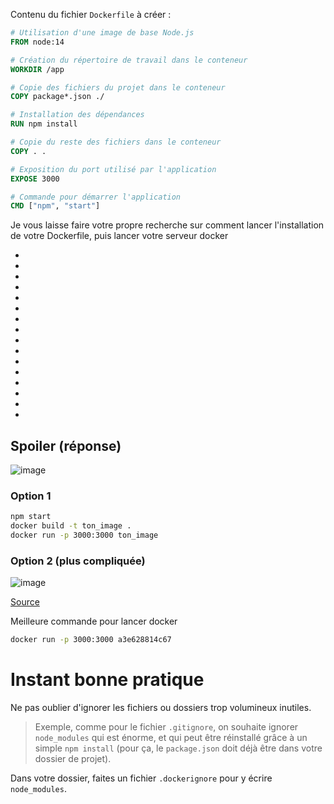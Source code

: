 Contenu du fichier `Dockerfile` à créer :

```Dockerfile
# Utilisation d'une image de base Node.js
FROM node:14

# Création du répertoire de travail dans le conteneur
WORKDIR /app

# Copie des fichiers du projet dans le conteneur
COPY package*.json ./

# Installation des dépendances
RUN npm install

# Copie du reste des fichiers dans le conteneur
COPY . .

# Exposition du port utilisé par l'application
EXPOSE 3000

# Commande pour démarrer l'application
CMD ["npm", "start"]
```

Je vous laisse faire votre propre recherche sur comment lancer l'installation de votre Dockerfile, puis lancer votre serveur docker

-
-

-
-

-
-

-
-

-
-

-
-

-
-

-
-

## Spoiler (réponse)

![image](https://github.com/user-attachments/assets/ff37942c-a79b-46a5-b1d8-a772ff8c8df2)

### Option 1

```sh
npm start
docker build -t ton_image .
docker run -p 3000:3000 ton_image
```

### Option 2 (plus compliquée)

![image](https://github.com/user-attachments/assets/e809afc1-5070-4c89-a544-18b0711cf657)

[Source](https://stackoverflow.com/questions/36075525/how-do-i-run-a-docker-instance-from-a-dockerfile)

Meilleure commande pour lancer docker

```sh
docker run -p 3000:3000 a3e628814c67
```

# Instant bonne pratique

Ne pas oublier d'ignorer les fichiers ou dossiers trop volumineux inutiles.

> Exemple, comme pour le fichier `.gitignore`, on souhaite ignorer `node_modules` qui est énorme, et qui peut être réinstallé grâce à un simple `npm install` (pour ça, le `package.json` doit déjà être dans votre dossier de projet).

Dans votre dossier, faites un fichier `.dockerignore` pour y écrire `node_modules`.
